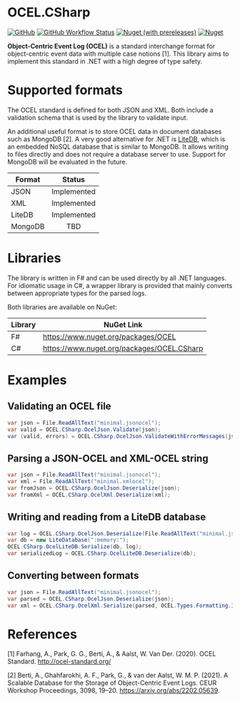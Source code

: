 # OCEL.CSharp

[![GitHub](https://img.shields.io/github/license/pm4net/OCEL?style=flat-square)](https://github.com/pm4net/OCEL/blob/master/LICENSE)
[![GitHub Workflow Status](https://img.shields.io/github/workflow/status/pm4net/OCEL/Build%20and%20Run%20Tests?label=tests&style=flat-square)](https://github.com/pm4net/OCEL/actions/workflows/tests.yml)
[![Nuget (with prereleases)](https://img.shields.io/nuget/vpre/OCEL.CSharp?label=OCEL.CSharp&style=flat-square)](https://www.nuget.org/packages/OCEL.CSharp/)
[![Nuget](https://img.shields.io/nuget/dt/OCEL.CSharp?label=NuGet%20Downloads&style=flat-square)](https://www.nuget.org/packages/OCEL/#versions-body-tab)

**Object-Centric Event Log (OCEL)** is a standard interchange format for object-centric event data with multiple case notions [1]. This library aims to implement this standard in .NET with a high degree of type safety.

# Supported formats

The OCEL standard is defined for both JSON and XML. Both include a validation schema that is used by the library to validate input.

An additional useful format is to store OCEL data in document databases such as MongoDB [2]. A very good alternative for .NET is [LiteDB](https://www.litedb.org/), which is an embedded NoSQL database that is similar to MongoDB. It allows writing to files directly and does not require a database server to use. Support for MongoDB will be evaluated in the future.

| Format        | Status        |
| ------------- |:-------------:|
| JSON          | Implemented   |
| XML           | Implemented   |
| LiteDB        | Implemented   |
| MongoDB       | TBD           |

# Libraries

The library is written in F# and can be used directly by all .NET languages. For idiomatic usage in C#, a wrapper library is provided that mainly converts between appropriate types for the parsed logs.

Both libraries are available on NuGet:

| Library       | NuGet Link |
| ------------- | ------------- |
| F#            | https://www.nuget.org/packages/OCEL |
| C#            | https://www.nuget.org/packages/OCEL.CSharp |

# Examples

## Validating an OCEL file

```csharp
var json = File.ReadAllText("minimal.jsonocel");
var valid = OCEL.CSharp.OcelJson.Validate(json);
var (valid, errors) = OCEL.CSharp.OcelJson.ValidateWithErrorMessages(json);
```

## Parsing a JSON-OCEL and XML-OCEL string

```csharp
var json = File.ReadAllText("minimal.jsonocel");
var xml = File.ReadAllText("minimal.xmlocel");
var fromJson = OCEL.CSharp.OcelJson.Deserialize(json);
var fromXml = OCEL.CSharp.OcelXml.Deserialize(xml);
```

## Writing and reading from a LiteDB database

```csharp
var log = OCEL.CSharp.OcelJson.Deserialize(File.ReadAllText("minimal.jsonocel"));
var db = new LiteDatabase(":memory:");
OCEL.CSharp.OcelLiteDB.Serialize(db, log);
var serializedLog = OCEL.CSharp.OcelLiteDB.Deserialize(db);
```

## Converting between formats

```csharp
var json = File.ReadAllText("minimal.jsonocel");
var parsed = OCEL.CSharp.OcelJson.Deserialize(json);
var xml = OCEL.CSharp.OcelXml.Serialize(parsed, OCEL.Types.Formatting.Indented);
```

# References

[1] Farhang, A., Park, G. G., Berti, A., & Aalst, W. Van Der. (2020). OCEL Standard. http://ocel-standard.org/

[2] Berti, A., Ghahfarokhi, A. F., Park, G., & van der Aalst, W. M. P. (2021). A Scalable Database for the Storage of Object-Centric Event Logs. CEUR Workshop Proceedings, 3098, 19–20. https://arxiv.org/abs/2202.05639.
